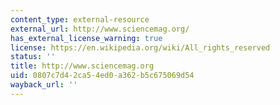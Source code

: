 ```yaml
---
content_type: external-resource
external_url: http://www.sciencemag.org/
has_external_license_warning: true
license: https://en.wikipedia.org/wiki/All_rights_reserved
status: ''
title: http://www.sciencemag.org
uid: 0807c7d4-2ca5-4ed0-a362-b5c675069d54
wayback_url: ''
---
```

